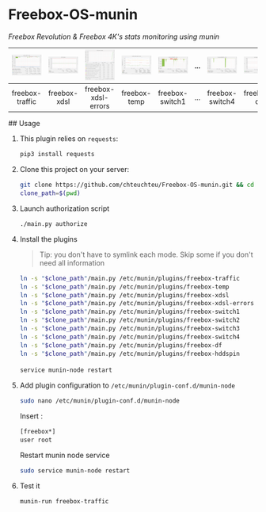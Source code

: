 # Freebox-OS-munin
*Freebox Revolution & Freebox 4K's stats monitoring using munin*

| ![freebox-traffic](doc/freebox_traffic-day.png) | ![freebox-xdsl](doc/freebox_xdsl-day.png) | ![freebox-xdsl](doc/freebox_xdsl_errors-day.png) | ![freebox-temp](doc/freebox_temp-day.png) | ![freebox-switch1](doc/freebox_switch1-day.png) | ... | ![freebox-switch4](doc/freebox_switch4-day.png) | ![freebox-df](doc/freebox_df-day.png) | ![freebox-hddspin](doc/freebox_hddspin-day.png) |
|:---:|:---:|:---:|:---:|:---:|:---:|:---:|:---:|:---:|
| freebox-traffic | freebox-xdsl | freebox-xdsl-errors | freebox-temp | freebox-switch1 | ... | freebox-switch4 | freebox-df | freebox-hddspin |

## Usage

1. This plugin relies on `requests`:

    ```bash
    pip3 install requests
    ```

2. Clone this project on your server:
    
    ```bash
    git clone https://github.com/chteuchteu/Freebox-OS-munin.git && cd Freebox-OS-munin
    clone_path=$(pwd)
    ```

3. Launch authorization script

    ```bash
    ./main.py authorize
    ```

4. Install the plugins

    > Tip: you don't have to symlink each mode. Skip some if you don't need all information

    ```bash
    ln -s "$clone_path"/main.py /etc/munin/plugins/freebox-traffic
    ln -s "$clone_path"/main.py /etc/munin/plugins/freebox-temp
    ln -s "$clone_path"/main.py /etc/munin/plugins/freebox-xdsl
    ln -s "$clone_path"/main.py /etc/munin/plugins/freebox-xdsl-errors
    ln -s "$clone_path"/main.py /etc/munin/plugins/freebox-switch1
    ln -s "$clone_path"/main.py /etc/munin/plugins/freebox-switch2
    ln -s "$clone_path"/main.py /etc/munin/plugins/freebox-switch3
    ln -s "$clone_path"/main.py /etc/munin/plugins/freebox-switch4
    ln -s "$clone_path"/main.py /etc/munin/plugins/freebox-df
    ln -s "$clone_path"/main.py /etc/munin/plugins/freebox-hddspin
    
    service munin-node restart
    ```

5. Add plugin configuration to `/etc/munin/plugin-conf.d/munin-node`
   ```bash
   sudo nano /etc/munin/plugin-conf.d/munin-node
   ```

   Insert :
   ```bash
   [freebox*]
   user root
   ```

   Restart munin node service
   ```bash
   sudo service munin-node restart
   ```

6. Test it

    ```
    munin-run freebox-traffic
    ```
